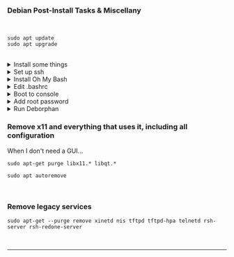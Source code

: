 
### Debian Post-Install Tasks & Miscellany
<br>

```
sudo apt update
sudo apt upgrade
```
<br>

<details>
  <summary>Install some things</summary>
<br>

```
sudo apt -y install curl openssh-server ii git figlet tldr neofetch deborphan aptitude htop
```
<br>

</details>

<details>
  <summary>Set up ssh</summary>

<br>
Enable and start sshd at boot time:
<br>

`sudo systemctl enable ssh.service`

<br>
Confirm sshd is enabled at boot time:
<br>

`sudo systemctl is-enabled ssh.service`

<br>
Check server status:
<br>

`sudo service ssh status`

<br>
Start sshd:
<br>

`sudo systemctl start ssh.service`

<br>
Restart the server:
<br>

`sudo systemctl restart ssh.service`

<br>
Show ip address:
<br>

`ip a | grep "inet "﻿`

</details>

<details>
  <summary>Install Oh My Bash</summary>
<br>

```
bash -c "$(curl -fsSL https://raw.githubusercontent.com/ohmybash/oh-my-bash/master/tools/install.sh)"
```

</details>

<details>
  <summary>Edit .bashrc</summary>
<br>

_If  starting from scratch this was created by oh-my-bash. If the file already existed omb backed it up and replaced it._
<br>

Change the theme to `Zork`

Add the following alias near the bottom:
```
alias update='sudo apt update && sudo apt -o Dpkg::Options::="--force-confdef" dist-upgrade -y && sudo apt autoremove -y && if sudo test -f /var/run/reboot-required; then read -p "A reboot is required to finish installing updates. Press [ENTER] to reboot now, or [CTRL+C] to cancel and reboot later." && sudo reboot; else echo "A reboot is not required. Exiting..."; fi'
```
<br>

Add the following near the bottom, replacing \<TEXT> with whatever you would like FIGlet to display

```
echo "$(tput bold)$(tput setaf 3)"
figlet <TEXT>
```
<br>

Add `neofetch` at the bottom
<br>

Reload `.bashrc`:

`source .bashrc`
<br>

</details>

<details>
  <summary>Boot to console</summary>
<br>

Backup the configuration file:

```
sudo cp -n /etc/default/grub /etc/default/grub.backup
```
<br>

Edit the configuration file:

```
sudo nano /etc/default/grub
```

Comment out: `GRUB_CMDLINE_LINUX_DEFAULT="quiet splash"`

Change GRUB\_CMDLINE\_LINUX "" to:** `GRUB_CMDLINE_LINUX="text"`

Uncomment: `GRUB_TERMINAL="console"`

Save the file and apply changes:

```
sudo update-grub
```
<br>

And finally:

```
sudo systemctl set-default multi-user.target
```
<br>

</details>

<details>
  <summary>Add root password</summary>
<br>

Switch to root and add a password:

```
sudo -i
passwd
```
<br>

To switch to the root shell

 `su -`
<br>

</details>

<details>
  <summary>Run Deborphan</summary>
<br>

Deborphan finds "orphaned" packages on your system. It determines which packages have no other packages depending on their installation and shows you a list of these packages. It is most useful when finding libraries, but it can be used on packages in all sections.
<br>

Start out with a dry run:

```
deborphan --guess-all
```
<br>

Remove unnecessary data packages:

```
sudo deborphan --guess-data | xargs sudo aptitude -y purge
```
<br>

Delete unnecessary libraries:

```
sudo deborphan | xargs sudo apt-get -y remove --purge
```
<br>

</details>

### Remove x11 and everything that uses it, including all configuration
When I don't need a GUI...
<br>

```
sudo apt-get purge libx11.* libqt.*
```

```
sudo apt autoremove
```
<br>

### Remove legacy services

```
sudo apt-get --purge remove xinetd nis tftpd tftpd-hpa telnetd rsh-server rsh-redone-server
```
<br>

---
